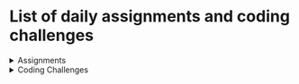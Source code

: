 # List of daily assignments and coding challenges

<details>

<summary>Assignments</summary>
    
## List of assignment links

1. [Simple webpage](https://github.com/anantakrroy/FullStackWebDevelopment/tree/master/assignments/week01/day5/solution.html)
2. [HTML `table` and `input` tags](https://github.com/anantakrroy/FullStackWebDevelopment/blob/master/assignments/week02/day1/solution.html)
3. [Simple webpage using custom CSS](https://github.com/anantakrroy/FullStackWebDevelopment/tree/master/assignments/week02/day5)
4. [Multi page website design using Bootstrap 4](https://github.com/anantakrroy/FullStackWebDevelopment/tree/master/assignments/week03/day1)
5. [Function to print even numbers](https://github.com/anantakrroy/FullStackWebDevelopment/blob/master/assignments/week03/day2/solution.js)
6. [Multiplication table of 5](https://github.com/anantakrroy/FullStackWebDevelopment/blob/master/assignments/week03/day3/solution.js)
7. [Check if element exists in given array](https://github.com/anantakrroy/FullStackWebDevelopment/blob/master/assignments/week03/day4/solution.js)
8. [Listen for mouse click on `button` in DOM tree](https://github.com/anantakrroy/FullStackWebDevelopment/tree/master/assignments/week03/day5)
9. [JS Calculator using JS DOM manipulation](https://github.com/anantakrroy/FullStackWebDevelopment/blob/master/assignments/week04/day1/assignment1/calculator.js)
10. [Simple form validation](https://github.com/anantakrroy/FullStackWebDevelopment/blob/master/assignments/week04/day1/assignment2/validation.js)
11. [Stack Emulator](https://github.com/anantakrroy/FullStackWebDevelopment/blob/master/assignments/week04/day1/assignment3/stack.js)
12. [Quiz using jQuery](https://github.com/anantakrroy/FullStackWebDevelopment/tree/master/assignments/week04/day4)
13. [Currency Exchange App using jQuery](https://github.com/anantakrroy/FullStackWebDevelopment/tree/master/assignments/week05/day1)

</details>

<details>
<summary>Coding Challenges</summary>

## List of coding challenge links

1. [Simple login page using Bootstrap 4](https://github.com/anantakrroy/FullStackWebDevelopment/blob/master/coding-challenges/week03/day1/loginTry.html)
2. [Check if given input is a palindrome](https://github.com/anantakrroy/FullStackWebDevelopment/blob/master/coding-challenges/week03/day2/solution.js)
3. [Filter out players from an array according to their rankings](https://github.com/anantakrroy/FullStackWebDevelopment/blob/master/coding-challenges/week03/day4/solution.js)
4. [Create a table for squares of numbers 1-10 using JS DOM manipulation](https://github.com/anantakrroy/FullStackWebDevelopment/blob/master/coding-challenges/week03/day5/tableCreate.js)
5. [Filter cities by first character and render in a list](https://github.com/anantakrroy/FullStackWebDevelopment/tree/master/coding-challenges/week04/day4)
6. [Fetch and render random images from Dog API](https://github.com/anantakrroy/FullStackWebDevelopment/tree/master/coding-challenges/week05/day1)

</details>


